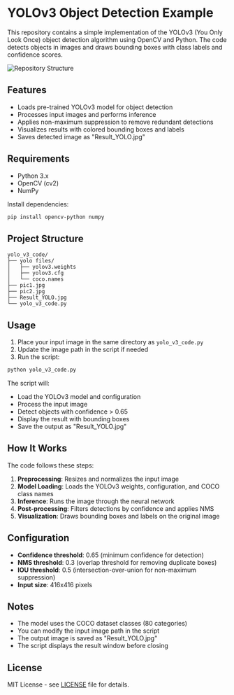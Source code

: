 # YOLOv3 Object Detection Example

This repository contains a simple implementation of the YOLOv3 (You Only Look Once) object detection algorithm using OpenCV and Python. The code detects objects in images and draws bounding boxes with class labels and confidence scores.

![Repository Structure](Result_YOLO.jpg)

## Features

- Loads pre-trained YOLOv3 model for object detection
- Processes input images and performs inference
- Applies non-maximum suppression to remove redundant detections
- Visualizes results with colored bounding boxes and labels
- Saves detected image as "Result_YOLO.jpg"

## Requirements

- Python 3.x
- OpenCV (cv2)
- NumPy

Install dependencies:
```bash
pip install opencv-python numpy
```

## Project Structure

```
yolo_v3_code/
├── yolo files/
│   ├── yolov3.weights
│   ├── yolov3.cfg
│   └── coco.names
├── pic1.jpg
├── pic2.jpg
├── Result_YOLO.jpg
└── yolo_v3_code.py
```

## Usage

1. Place your input image in the same directory as `yolo_v3_code.py`
2. Update the image path in the script if needed
3. Run the script:

```bash
python yolo_v3_code.py
```

The script will:
- Load the YOLOv3 model and configuration
- Process the input image
- Detect objects with confidence > 0.65
- Display the result with bounding boxes
- Save the output as "Result_YOLO.jpg"

## How It Works

The code follows these steps:
1. **Preprocessing**: Resizes and normalizes the input image
2. **Model Loading**: Loads the YOLOv3 weights, configuration, and COCO class names
3. **Inference**: Runs the image through the neural network
4. **Post-processing**: Filters detections by confidence and applies NMS
5. **Visualization**: Draws bounding boxes and labels on the original image

## Configuration

- **Confidence threshold**: 0.65 (minimum confidence for detection)
- **NMS threshold**: 0.3 (overlap threshold for removing duplicate boxes)
- **IOU threshold**: 0.5 (intersection-over-union for non-maximum suppression)
- **Input size**: 416x416 pixels

## Notes

- The model uses the COCO dataset classes (80 categories)
- You can modify the input image path in the script
- The output image is saved as "Result_YOLO.jpg"
- The script displays the result window before closing

## License

MIT License - see [LICENSE](LICENSE) file for details.

